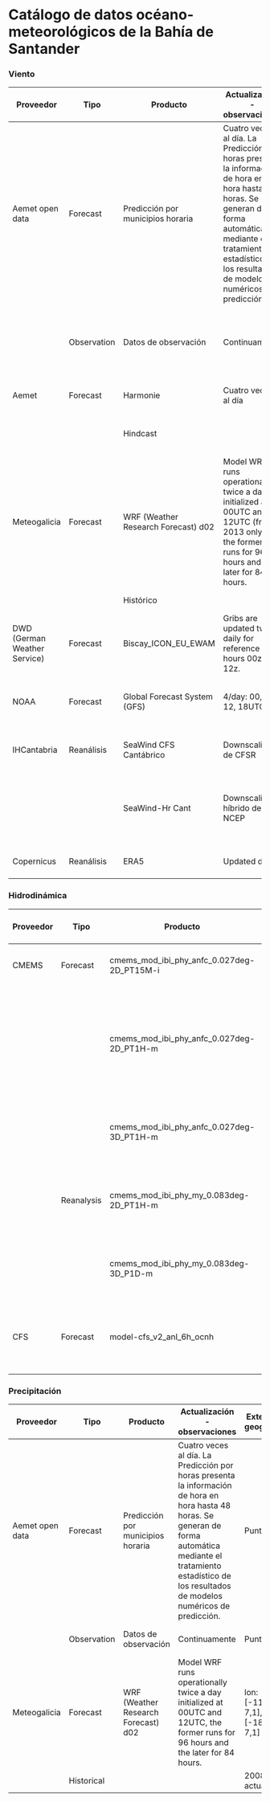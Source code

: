 # Catálogo de datos océano-meteorológicos de la Bahía de Santander


### Viento
| Proveedor                     | Tipo       | Producto                                    | Actualización - observaciones                                                                                                                                                   | Extensión geográfica                                   | Resolución espacial | Extensión temporal | Resolución temporal | Variables de interés                          | Acceso            |
|-------------------------------|------------|---------------------------------------------|-------------------------------------------------------------------------------------------------------------------------------------------------------------------------------|-------------------------------------------------------|---------------------|--------------------|---------------------|------------------------------------------------|-------------------|
| Aemet open data              | Forecast   | Predicción por municipios horaria          | Cuatro veces al día. La Predicción por horas presenta la información de hora en hora hasta 48 horas. Se generan de forma automática mediante el tratamiento estadístico de los resultados de modelos numéricos de predicción. | Puntual                                               |                     | 1 día              | 1 h                 | Viento (dirección [N, NE, E, SE, S, SO, O, NO, C/Calma] - velocidad) | API               |
|                               | Observation| Datos de observación                       | Continuamente                                                                                                                                                                 | Puntual                                               |                     | 1 día (hacia atrás) | 1 h                 | Viento medio y máximo (dirección - velocidad) - presión       | API               |
| Aemet                         | Forecast   | Harmonie                                    | Cuatro veces al día                                                                                                                                                           | Cantábrico                                            | 2,5 km              | 2 días             | 1 h                 | Viento                                           | Thredds PdE (acceso restringido) |
|                               |            | Hindcast                                   |                                                                                                                                                                               | 12.2017 (como mínimo) -actualidad                   |                     |                    |                     |                                                  |                   |
| Meteogalicia                  | Forecast   | WRF (Weather Research Forecast) d02        | Model WRF runs operationally twice a day initialized at 00UTC and 12UTC (from 2013 only), the former runs for 96 hours and the later for 84 hours.                                                                                        | lon: [-11,2; 7,1], lat: [-18,7; 7,1]                | 12 km               | 4 días             | 1 h                 | Viento (dirección - velocidad) - presión         | Thredds meteogalicia |
|                               |            | Histórico                                 |                                                                                                                                                                               | 2008 - actualidad                                    |                     |                    |                     |                                                  |                   |
| DWD (German Weather Service) | Forecast   | Biscay_ICON_EU_EWAM                       | Gribs are updated twice daily for reference hours 00z and 12z.                                                                                                                                                                              | lon: [-10; 0], lat: [42,5; 47]                       | 7 km                | 5 días             | 1h up to 78 hours and then 3 h up to 120 hours | Viento (u - v) - presión  | OpenData          |
| NOAA                          | Forecast   | Global Forecast System (GFS)               | 4/day: 00, 06, 12, 18UTC                                                                                                                                                     | Global                                                | 0,5° (~55 km)       | 16 días            | 3 h, +000 to +240 hours; 12 h, +252 to +384   | Viento (u - v) - presión  | OpenDAP           |
| IHCantabria                   | Reanálisis | SeaWind CFS Cantábrico                    | Downscaling de CFSR                                                                                                                                                          | lon: [-10; -5,8], lat: [41,7; 44,5]                 | ~9Km y ~3Km de resolución horizontal               | 1985.01 - 2022.12  | 1 h                 | Viento (u - v) - presión                        | Thredds IH        |
|                               |            | SeaWind-Hr Cant                            | Downscaling híbrido de NCEP                                                                                                                                                  | lon: [-10,4; -0,4], lat: [41,9; 44,1]              | 1 milla náutica, ~1.8Km                             | 500 análogos 1948-2010. 62 años de pesos calculados. | 1 h                 | Viento (u - v) - presión                        | Thredds IH        |
| Copernicus                   | Reanálisis | ERA5                                        | Updated daily                                                                                                                                                                 | Global                                                | 0,25° (~28 km)      | 1940-present      | 1 h                 | Viento (u - v) - presión                        | API (cdsapi)      |


### Hidrodinámica
| Proveedor | Tipo       | Producto                                        | Actualización - observaciones          | Extensión geográfica | Resolución espacial         | Extensión temporal        | Resolución temporal | Variables de interés                                     | Acceso                         |
|-----------|------------|-------------------------------------------------|----------------------------------------|----------------------|-----------------------------|---------------------------|---------------------|----------------------------------------------------------|--------------------------------|
| CMEMS     | Forecast   | cmems_mod_ibi_phy_anfc_0.027deg-2D_PT15M-i      | Updated daily.                        | lon: [-19; 5], lat: [26; 56] | 1/36 degree (2-3 km)       | 5 días                     | 15 min              | Niveles - corriente superficial                          | Copernicus Marine Toolbox API |
|           |            | cmems_mod_ibi_phy_anfc_0.027deg-2D_PT1H-m       |                                       |                            |                             |                           | 1 h                 | Sea surface temperature, mix layer depth, surface currents, barotropic velocities and sea surface height         |                                |
|           |            | cmems_mod_ibi_phy_anfc_0.027deg-3D_PT1H-m       |                                       |                            |                             |                           | 1 h                 | 3D mean temperature, salinity, zonal and meridional velocity                                                      |                                |
|           | Reanalysis | cmems_mod_ibi_phy_my_0.083deg-2D_PT1H-m         | Updated yearly.                       | lon: [-19; 5], lat: [26; 56] | 1/12 degree (≈6–9 km)       | 1 Jan 1993 to 29 Dec 2021 | 1 h                 | Niveles - corriente superficial - corriente barotrópica - temperatura                                               |                                |
|           |            | cmems_mod_ibi_phy_my_0.083deg-3D_P1D-m          |                                       |                            |                             |                           | 1 día               | 3D mean temperature, salinity, zonal and meridional velocity                                                       |                                |
| CFS       | Forecast   | model-cfs_v2_anl_6h_ocnh                        | Updated 4/day: 00, 06, 12, 18UTC      | Global                   | 0,5° (~55 km)               | 9 h                       | 1 h                 | ssh + 3D mean temperature, salinity, zonal and meridional velocity                                                   | Thredds NOAA                   |


### Precipitación
| Proveedor        | Tipo       | Producto                                     | Actualización - observaciones                                                                                                                                                  | Extensión geográfica                              | Resolución espacial | Extensión temporal | Resolución temporal | Variables de interés                        | Acceso               |
|------------------|------------|----------------------------------------------|----------------------------------------------------------------------------------------------------------------------------------------------------------------------------------|--------------------------------------------------|---------------------|--------------------|---------------------|---------------------------------------------|----------------------|
| Aemet open data | Forecast   | Predicción por municipios horaria           | Cuatro veces al día. La Predicción por horas presenta la información de hora en hora hasta 48 horas. Se generan de forma automática mediante el tratamiento estadístico de los resultados de modelos numéricos de predicción.  | Puntual                                          |                     | 1 día              | 1 h                 | Precipitación (probabilidad - cantidad) | API                  |
|                  | Observation| Datos de observación                        | Continuamente                                                                                                                                                                    | Puntual                                          |                     | 1 día (hacia atrás) | 1 h                 | Precipitación                               | API                  |
| Meteogalicia    | Forecast   | WRF (Weather Research Forecast) d02         | Model WRF runs operationally twice a day initialized at 00UTC and 12UTC, the former runs for 96 hours and the later for 84 hours.                                                                                                           | lon: [-11,2; 7,1], lat: [-18,7; 7,1]            | 12 km               | 4 días             | 1 h                 | Precipitación                               | Thredds meteogalicia|
|                  | Historical |                                             |                                                                                                                                                                                  | 2008 - actualidad                                |                     |                    |                     |                                             |                      |
